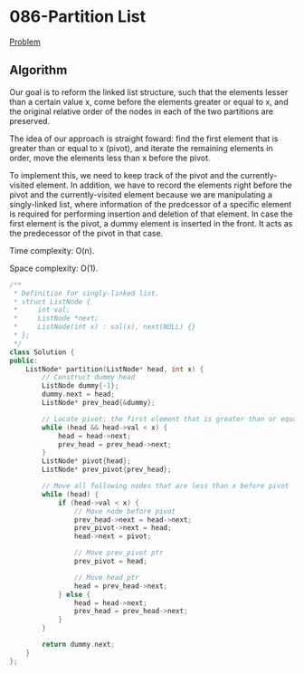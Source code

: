 # 086-Partition List

[Problem](https://leetcode.com/problems/partition-list/)

## Algorithm

Our goal is to reform the linked list structure, such that the elements lesser than a certain value x, come before the elements greater or equal to x, and the original relative order of the nodes in each of the two partitions are preserved.

The idea of our approach is straight foward: find the first element that is greater than or equal to x (pivot), and iterate the remaining elements in order, move the elements less than x before the pivot.

To implement this, we need to keep track of the pivot and the currently-visited element. In addition, we have to record the elements right before the pivot and the currently-visited element because we are manipulating a singly-linked list, where information of the predcessor of a specific element is required for performing insertion and deletion of that element. In case the first element is the pivot, a dummy element is inserted in the front. It acts as the predecessor of the pivot in that case.

Time complexity: O(n).

Space complexity: O(1).

```c++
/**
 * Definition for singly-linked list.
 * struct ListNode {
 *     int val;
 *     ListNode *next;
 *     ListNode(int x) : val(x), next(NULL) {}
 * };
 */
class Solution {
public:
    ListNode* partition(ListNode* head, int x) {
        // Construct dummy head
        ListNode dummy{-1};
        dummy.next = head;
        ListNode* prev_head{&dummy};

        // Locate pivot: the first element that is greater than or equal to x
        while (head && head->val < x) {
            head = head->next;
            prev_head = prev_head->next;
        }
        ListNode* pivot{head};
        ListNode* prev_pivot{prev_head};

        // Move all following nodes that are less than x before pivot
        while (head) {
            if (head->val < x) {
                // Move node before pivot
                prev_head->next = head->next;
                prev_pivot->next = head;
                head->next = pivot;

                // Move prev_pivot ptr
                prev_pivot = head;

                // Move head ptr
                head = prev_head->next;
            } else {
                head = head->next;
                prev_head = prev_head->next;
            }
        }

        return dummy.next;
    }
};
```

